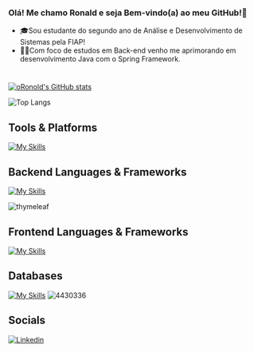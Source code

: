 ### Olá! Me chamo Ronald e seja Bem-vindo(a) ao meu GitHub!👋

- 🎓Sou estudante do segundo ano de Análise e Desenvolvimento de Sistemas pela FIAP!
- 👨‍💻Com foco de estudos em Back-end venho me aprimorando em desenvolvimento Java com o Spring Framework.
#

[![oRonold's GitHub stats](https://github-readme-stats.vercel.app/api?username=oRonold&theme=dark)](https://github.com/anuraghazra/github-readme-stats)

![Top Langs](https://github-readme-stats.vercel.app/api/top-langs/?username=oRonold&layout=compact&theme=dark)

## Tools & Platforms

  [![My Skills](https://skillicons.dev/icons?i=eclipse,git,github,idea,vscode,visualstudio,maven,azure,docker&perline=7)](https://skillicons.dev)

## Backend Languages & Frameworks

[![My Skills](https://skillicons.dev/icons?i=java,py,cs,spring,hibernate,thymeleaf)](https://skillicons.dev) <P>![thymeleaf](https://github.com/user-attachments/assets/598f98a6-f69e-42db-a83e-694315b8405c)



## Frontend Languages & Frameworks

[![My Skills](https://skillicons.dev/icons?i=html,css,bootstrap)](https://skillicons.dev) 

## Databases

[![My Skills](https://skillicons.dev/icons?i=mysql,postgresql,mongodb)](https://skillicons.dev) ![4430336](https://github.com/user-attachments/assets/0444a22e-73dd-46f5-a400-7a39e4ae3a9c)

## Socials

<a href="https://www.linkedin.com/in/ronald-de-oliveira-farias-274b411a3/">![Linkedin](https://img.shields.io/badge/LinkedIn-0077B5?style=for-the-badge&logo=linkedin&logoColor=dracula)
